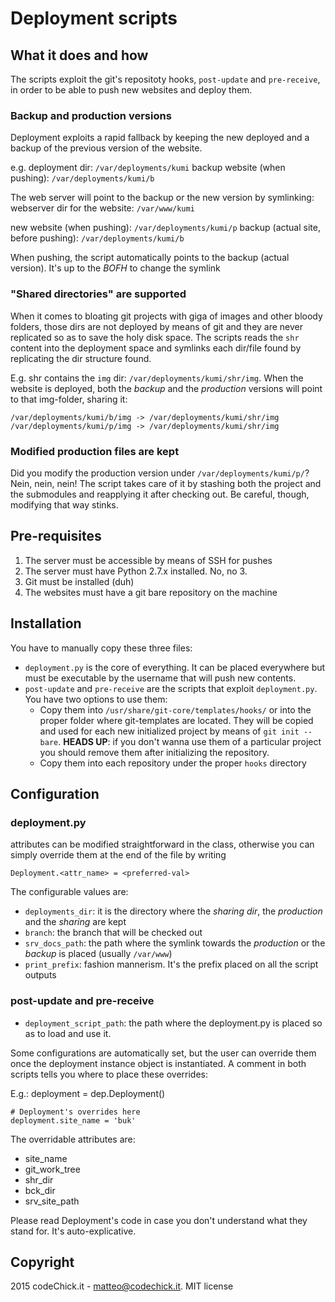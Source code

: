 # Deployment scripts

## What it does and how
The scripts exploit the git's repositoty hooks, `post-update` and `pre-receive`, in order to be able to push new websites
and deploy them.

### Backup and production versions
Deployment exploits a rapid fallback by keeping the new deployed and a backup of the previous version of the website.

e.g.
deployment dir: `/var/deployments/kumi`
backup website (when pushing): `/var/deployments/kumi/b`

The web server will point to the backup or the new version by symlinking:
webserver dir for the website: `/var/www/kumi`

new website (when pushing): `/var/deployments/kumi/p`
backup (actual site, before pushing): `/var/deployments/kumi/b`

When pushing, the script automatically points to the backup (actual version). It's up to the *BOFH* to change the symlink

### "Shared directories" are supported
When it comes to bloating git projects with giga of images and other bloody folders, those dirs are not deployed
by means of git and they are never replicated so as to save the holy disk space. The scripts reads the `shr` content
into the deployment space and symlinks each dir/file found by replicating the dir structure found.

E.g.
shr contains the `img` dir: `/var/deployments/kumi/shr/img`.
When the website is deployed, both the _backup_ and the _production_ versions will point to that img-folder, sharing it:

`/var/deployments/kumi/b/img -> /var/deployments/kumi/shr/img`
`/var/deployments/kumi/p/img -> /var/deployments/kumi/shr/img`

### Modified production files are kept
Did you modify the production version under `/var/deployments/kumi/p/`? Nein, nein, nein! The script takes care of it
 by stashing both the project and the submodules and reapplying it after checking out. Be careful, though, modifying that way stinks.

## Pre-requisites
1. The server must be accessible by means of SSH for pushes
2. The server must have Python 2.7.x installed. No, no 3.
3. Git must be installed (duh)
4. The websites must have a git bare repository on the machine

## Installation
You have to manually copy these three files:

+ `deployment.py` is the core of everything. It can be placed everywhere but must be executable by the username
 that will push new contents.
+ `post-update` and `pre-receive` are the scripts that exploit `deployment.py`. You have two options to use them:
    - Copy them into `/usr/share/git-core/templates/hooks/` or into the proper folder where git-templates are located.
     They will be copied and used for each new initialized project by means of `git init --bare`. **HEADS UP**: if you don't
      wanna use them of a particular project you should remove them after initializing the repository.
    - Copy them into each repository under the proper `hooks` directory

## Configuration
### deployment.py
attributes can be modified straightforward in the class, otherwise you can simply override them at the end of the file by writing

    Deployment.<attr_name> = <preferred-val>

The configurable values are:
+ `deployments_dir`: it is the directory where the _sharing dir_, the _production_ and the _sharing_ are kept
+ `branch`: the branch that will be checked out
+ `srv_docs_path`: the path where the symlink towards the _production_ or the _backup_ is placed (usually `/var/www`)
+ `print_prefix`: fashion mannerism. It's the prefix placed on all the script outputs

### post-update and pre-receive
+ `deployment_script_path`: the path where the deployment.py is placed so as to load and use it.

Some configurations are automatically set, but the user can override them once the deployment instance object is
 instantiated. A comment in both scripts tells you where to place these overrides:

 E.g.:
    deployment = dep.Deployment()

    # Deployment's overrides here
    deployment.site_name = 'buk'

 The overridable attributes are:
 + site_name
 + git_work_tree
 + shr_dir
 + bck_dir
 + srv_site_path

 Please read Deployment's code in case you don't understand what they stand for. It's auto-explicative.


## Copyright
2015 codeChick.it - matteo@codechick.it. MIT license